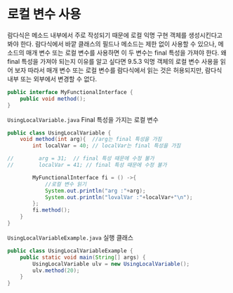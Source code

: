 # 로컬 변수 사용

람다식은 메소드 내부에서 주로 작성되기 때문에 로컬 익명 구현 객체를 생성시킨다고 봐야 한다.
람다식에서 바깥 클래스의 필드나 메소드는 제한 없이 사용할 수 있으나, 메소드의 매개 변수 또는
로컬 변수를 사용하면 이 두 변수는 final 특성을 가져야 한다. 왜 final 특성을 가져야 되는지
이유를 알고 싶다면 9.5.3 익명 객체의 로컬 변수 사용을 읽어 보자 
따라서 매개 변수 또는 로컬 변수를 람다식에서 읽는 것은 허용되지만, 람다식 내부 또는 외부에서
변경할 수 없다. 

```java
public interface MyFunctionalInterface {
    public void method();
}
```

`UsingLocalVariable.java` Final 특성을 가지는 로컬 변수

```java
public class UsingLocalVariable {
    void method(int arg){  //arg는 final 특성을 가짐
        int localVar = 40; // localVar는 final 특성을 가짐

//        arg = 31;  // final 특성 때문에 수정 불가
//        localVar = 41; // final 특성 때문에 수정 불가

        MyFunctionalInterface fi = () ->{
            //로컬 변수 읽기
            System.out.println("arg :"+arg);
            System.out.println("lovalVar :"+localVar+"\n");
        };
        fi.method();
    }
}
```

`UsingLocalVariableExample.java`  실행 클래스

```java
public class UsingLocalVariableExample {
    public static void main(String[] args) {
        UsingLocalVariable ulv = new UsingLocalVariable();
        ulv.method(20);
    }
}
```